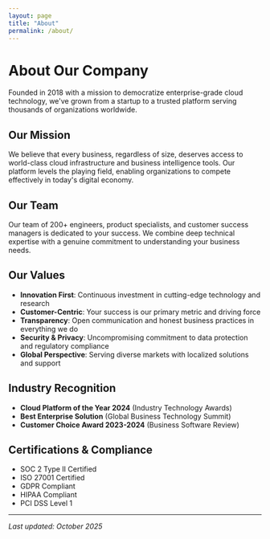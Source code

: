 ```yaml
---
layout: page
title: "About"
permalink: /about/
---
```


# About Our Company

Founded in 2018 with a mission to democratize enterprise-grade cloud technology, we've grown from a startup to a trusted platform serving thousands of organizations worldwide.

## Our Mission

We believe that every business, regardless of size, deserves access to world-class cloud infrastructure and business intelligence tools. Our platform levels the playing field, enabling organizations to compete effectively in today's digital economy.

## Our Team

Our team of 200+ engineers, product specialists, and customer success managers is dedicated to your success. We combine deep technical expertise with a genuine commitment to understanding your business needs.

## Our Values

- **Innovation First**: Continuous investment in cutting-edge technology and research
- **Customer-Centric**: Your success is our primary metric and driving force
- **Transparency**: Open communication and honest business practices in everything we do
- **Security & Privacy**: Uncompromising commitment to data protection and regulatory compliance
- **Global Perspective**: Serving diverse markets with localized solutions and support

## Industry Recognition

- **Cloud Platform of the Year 2024** (Industry Technology Awards)
- **Best Enterprise Solution** (Global Business Technology Summit)
- **Customer Choice Award 2023-2024** (Business Software Review)

## Certifications & Compliance

- SOC 2 Type II Certified
- ISO 27001 Certified
- GDPR Compliant
- HIPAA Compliant
- PCI DSS Level 1

---

*Last updated: October 2025*
